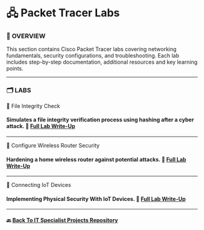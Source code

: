 # 🖧 Packet Tracer Labs

### 📌 OVERVIEW
This section contains Cisco Packet Tracer labs covering networking fundamentals, security configurations, and troubleshooting. Each lab includes step-by-step documentation, additional resources and key learning points.

---
### 🗂️ LABS

🔹 File Integrity Check

#### Simulates a file integrity verification process using hashing after a cyber attack. 📂 [Full Lab Write-Up](/CISCO/Packet-Tracer/Packet_Tracer_File_Integrity.md)
---

🔹 Configure Wireless Router Security
#### Hardening a home wireless router against potential attacks. 📂 [Full Lab Write-Up](/CISCO/Packet-Tracer/Wireless_Router_Hardening_And_Security.md/)
---
🔹 Connecting IoT Devices
#### Implementing Physical Security With IoT Devices. 📂 [Full Lab Write-Up](/CISCO/Packet-Tracer/Implemting_Physical_Security_With_IoT-Devices.md)

---
#### 🔙 [Back To IT Specialist Projects Repository](https://github.com/proxymc/it-specialist-projects/blob/main/README.md)
